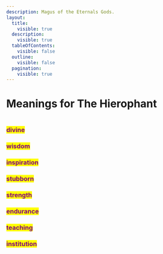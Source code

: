 ```yaml
---
description: Magus of the Eternals Gods.
layout:
  title:
    visible: true
  description:
    visible: true
  tableOfContents:
    visible: false
  outline:
    visible: false
  pagination:
    visible: true
---
```


# Meanings for The Hierophant

<figure><img src="../../../../../../../.gitbook/assets/IMG_7953.jpg" alt=""><figcaption></figcaption></figure>

### <mark style="color:purple;">divine</mark>&#x20;

### <mark style="color:purple;">wisdom</mark>&#x20;

### <mark style="color:purple;">inspiration</mark>&#x20;

### <mark style="color:purple;">stubborn</mark>&#x20;

### <mark style="color:purple;">strength</mark>&#x20;

### <mark style="color:purple;">endurance</mark>&#x20;

### <mark style="color:purple;">teaching</mark>&#x20;

### <mark style="color:purple;">institution</mark>

### &#x20;
